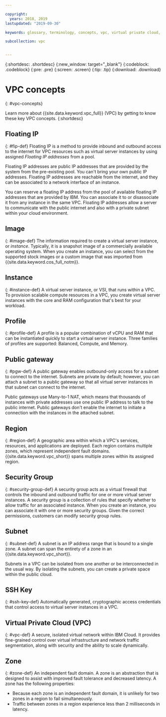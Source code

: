```yaml
---

copyright:
  years: 2018, 2019
lastupdated: "2019-09-30"

keywords: glossary, terminology, concepts, vpc, virtual private cloud, definitions

subcollection: vpc


---
```


{:shortdesc: .shortdesc}
{:new_window: target="_blank"}
{:codeblock: .codeblock}
{:pre: .pre}
{:screen: .screen}
{:tip: .tip}
{:download: .download}

# VPC concepts
{: #vpc-concepts}

Learn more about {{site.data.keyword.vpc_full}} (VPC) by getting to know these key VPC concepts.
{:shortdesc}

## Floating IP
{: #fip-def}
Floating IP is a method to provide inbound and outbound access to the internet for VPC resources such as virtual server instances by using assigned _Floating IP addresses_ from a pool.

Floating IP addresses are public IP addresses that are provided by the system from the pre-existing pool. You can't bring your own public IP addresses. Floating IP addresses are reachable from the internet, and they can be associated to a network interface of an instance.

You can reserve a floating IP address from the pool of available floating IP addresses that are provided by IBM. You can associate it to or disassociate it from any instance in the same VPC. Floating IP addresses allow a server to communicate with the public internet and also with a private subnet within your cloud environment.

## Image
{: #image-def}
The information required to create a virtual server instance, or _instance_. Typically, it is a snapshot image of a commercially available operating system. When you create an instance, you can select from the supported stock images or a custom image that was imported from {{site.data.keyword.cos_full_notm}}.

## Instance
{: #instance-def}
A virtual server instance, or VSI, that runs within a VPC. To provision scalable compute resources in a VPC, you create virtual server instances with the core and RAM configuration that's best for your workload.


## Profile
{: #profile-def}
A profile is a popular combination of vCPU and RAM that can be instantiated quickly to start a virtual server instance. Three families of profiles are supported: Balanced, Compute, and Memory.

## Public gateway
{: #pgw-def}
A public gateway enables outbound-only access for a subnet to connect to the internet. Subnets are private by default; however, you can attach a subnet to a public gateway so that all virtual server instances in that subnet can connect to the internet.

Public gateways use Many-to-1 NAT, which means that thousands of instances with private addresses use one public IP address to talk to the public internet. Public gateways don't enable the internet to initiate a connection with the instances in the attached subnet.

## Region
{: #region-def}
A geographic area within which a VPC's services, resources, and applications are deployed. Each region contains multiple zones, which represent independent fault domains. {{site.data.keyword.vpc_short}} spans multiple zones within its assigned region.

## Security Group
{: #security-group-def}
A security group acts as a virtual firewall that controls the inbound and outbound traffic for one or more virtual server instances. A security group is a collection of rules that specify whether to allow traffic for an associated instance. When you create an instance, you can associate it with one or more security groups. Given the correct permissions, customers can modify security group rules.

## Subnet
{: #subnet-def}
A subnet is an IP address range that is bound to a single zone. A subnet can span the entirety of a zone in an {{site.data.keyword.vpc_short}}.

Subnets in a VPC can be isolated from one another or be interconnected in the usual way. By isolating the subnets, you can create a private space within the public cloud.

## SSH Key
{: #ssh-key-def}
Automatically generated, cryptographic access credentials that control access to virtual server instances in a VPC.

## Virtual Private Cloud (VPC)
{: #vpc-def}
A secure, isolated virtual network within IBM Cloud. It provides fine-grained control over virtual infrastructure and network traffic segmentation, along with security and the ability to scale dynamically.

## Zone
{: #zone-def}
An independent fault domain. A zone is an abstraction that is designed to assist with improved fault tolerance and decreased latency. A zone has the following properties:

 * Because each zone is an independent fault domain, it is unlikely for two zones in a region to fail simultaneously.
 * Traffic between zones in a region experience less than 2 milliseconds in latency.
